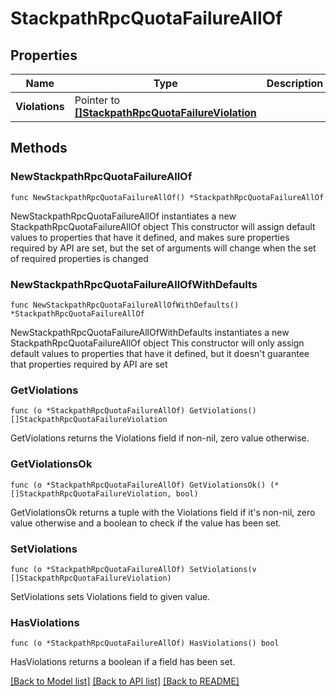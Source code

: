 # StackpathRpcQuotaFailureAllOf

## Properties

Name | Type | Description | Notes
------------ | ------------- | ------------- | -------------
**Violations** | Pointer to [**[]StackpathRpcQuotaFailureViolation**](stackpath.rpc.QuotaFailure.Violation.md) |  | [optional] 

## Methods

### NewStackpathRpcQuotaFailureAllOf

`func NewStackpathRpcQuotaFailureAllOf() *StackpathRpcQuotaFailureAllOf`

NewStackpathRpcQuotaFailureAllOf instantiates a new StackpathRpcQuotaFailureAllOf object
This constructor will assign default values to properties that have it defined,
and makes sure properties required by API are set, but the set of arguments
will change when the set of required properties is changed

### NewStackpathRpcQuotaFailureAllOfWithDefaults

`func NewStackpathRpcQuotaFailureAllOfWithDefaults() *StackpathRpcQuotaFailureAllOf`

NewStackpathRpcQuotaFailureAllOfWithDefaults instantiates a new StackpathRpcQuotaFailureAllOf object
This constructor will only assign default values to properties that have it defined,
but it doesn't guarantee that properties required by API are set

### GetViolations

`func (o *StackpathRpcQuotaFailureAllOf) GetViolations() []StackpathRpcQuotaFailureViolation`

GetViolations returns the Violations field if non-nil, zero value otherwise.

### GetViolationsOk

`func (o *StackpathRpcQuotaFailureAllOf) GetViolationsOk() (*[]StackpathRpcQuotaFailureViolation, bool)`

GetViolationsOk returns a tuple with the Violations field if it's non-nil, zero value otherwise
and a boolean to check if the value has been set.

### SetViolations

`func (o *StackpathRpcQuotaFailureAllOf) SetViolations(v []StackpathRpcQuotaFailureViolation)`

SetViolations sets Violations field to given value.

### HasViolations

`func (o *StackpathRpcQuotaFailureAllOf) HasViolations() bool`

HasViolations returns a boolean if a field has been set.


[[Back to Model list]](../README.md#documentation-for-models) [[Back to API list]](../README.md#documentation-for-api-endpoints) [[Back to README]](../README.md)



